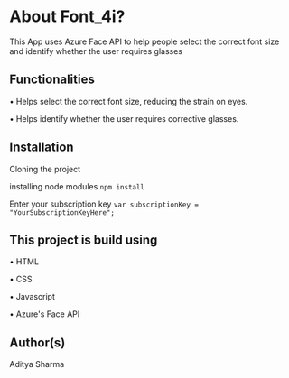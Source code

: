 # About Font_4i?

This App uses Azure Face API to help people select the correct font size and identify whether the user requires glasses

## Functionalities

• Helps select the correct font size, reducing the strain on eyes.

• Helps identify whether the user requires corrective glasses.


## Installation

Cloning the project

installing node modules `npm install`

Enter your subscription key `var subscriptionKey = "YourSubscriptionKeyHere";`

## This project is build using

• HTML

• CSS

• Javascript

• Azure's Face API

## Author(s)
Aditya Sharma
